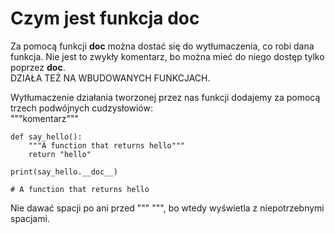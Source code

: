 # Czym jest funkcja __doc__  
Za pomocą funkcji __doc__ można dostać się do wytłumaczenia, co robi dana funkcja. Nie jest to zwykły komentarz, bo można mieć do niego dostęp tylko poprzez __doc__.  
DZIAŁA TEŻ NA WBUDOWANYCH FUNKCJACH.  
  
Wytłumaczenie działania tworzonej przez nas funkcji dodajemy za pomocą trzech podwójnych cudzysłowiów:  
"""komentarz"""  
  
```
def say_hello():
    """A function that returns hello"""
    return "hello"
    
print(say_hello.__doc__)

# A function that returns hello
```  
  
Nie dawać spacji po ani przed """ """, bo wtedy wyświetla z niepotrzebnymi spacjami.
